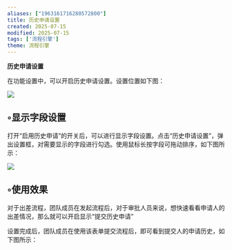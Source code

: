 ```yaml
---
aliases: ["1963161716280572800"]
title: 历史申请设置
created: 2025-07-15
modified: 2025-07-15
tags: ['流程引擎']
theme: 流程引擎
---
```


**历史申请设置**

在功能设置中，可以开启历史申请设置。设置位置如下图：

![](https://myhelpdoc.oss-cn-heyuan.aliyuncs.com/mdimages/9c5768818959ffe423238fdedccc66b0.jpg)

## ◦显示字段设置

打开“启用历史申请”的开关后，可以进行显示字段设置。点击“历史申请设置”，弹出设置框，对需要显示的字段进行勾选。使用鼠标长按字段可拖动排序，如下图所示：

![](https://myhelpdoc.oss-cn-heyuan.aliyuncs.com/mdimages/5ed263e8b331e0be473166beecfeb21c.jpg)

## ◦使用效果

对于出差流程，团队成员在发起流程后，对于审批人员来说，想快速看看申请人的出差情况，那么就可以开启显示“提交历史申请”

设置完成后，团队成员在使用该表单提交流程后，即可看到提交人的申请历史，如下图所示：

